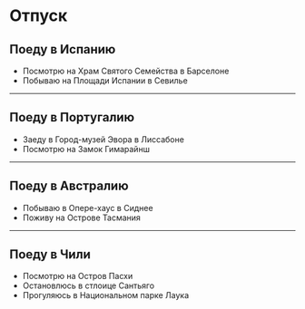 # Отпуск

## Поеду в Испанию
* Посмотрю на Храм Святого Семейства в Барселоне
* Побываю на Площади Испании в Севилье
---
## Поеду в Португалию
* Заеду в Город-музей Эвора в Лиссабоне
* Посмотрю на Замок Гимарайнш
---
## Поеду в Австралию
* Побываю в Опере-хаус в Сиднее
* Поживу на Острове Тасмания
---
## Поеду в Чили
* Посмотрю на Остров Пасхи
* Остановлюсь в стлоице Сантьяго
* Прогуляюсь в Национальном парке Лаука
